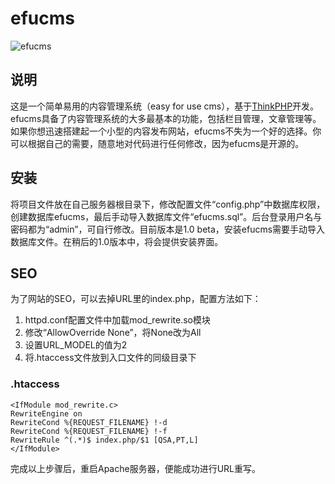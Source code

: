
efucms
======

![efucms](https://github.com/phplaber/efucms/blob/master/logo.png "Easy for use CMS")

说明
---

这是一个简单易用的内容管理系统（easy for use cms），基于[ThinkPHP](http://www.thinkphp.cn/)开发。efucms具备了内容管理系统的大多最基本的功能，包括栏目管理，文章管理等。如果你想迅速搭建起一个小型的内容发布网站，efucms不失为一个好的选择。你可以根据自己的需要，随意地对代码进行任何修改，因为efucms是开源的。

安装
---

将项目文件放在自己服务器根目录下，修改配置文件“config.php”中数据库权限，创建数据库efucms，最后手动导入数据库文件“efucms.sql”。后台登录用户名与密码都为“admin”，可自行修改。目前版本是1.0 beta，安装efucms需要手动导入数据库文件。在稍后的1.0版本中，将会提供安装界面。

SEO
---

为了网站的SEO，可以去掉URL里的index.php，配置方法如下：

1. httpd.conf配置文件中加载mod_rewrite.so模块
2. 修改“AllowOverride None”，将None改为All
3. 设置URL_MODEL的值为2
4. 将.htaccess文件放到入口文件的同级目录下

### .htaccess

    <IfModule mod_rewrite.c>
    RewriteEngine on
    RewriteCond %{REQUEST_FILENAME} !-d
    RewriteCond %{REQUEST_FILENAME} !-f
    RewriteRule ^(.*)$ index.php/$1 [QSA,PT,L]
    </IfModule>

完成以上步骤后，重启Apache服务器，便能成功进行URL重写。

